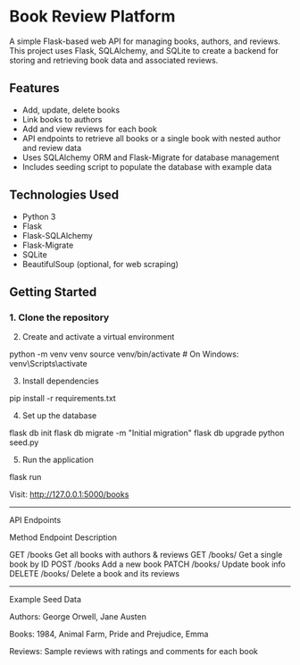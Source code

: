 # Book Review Platform

A simple Flask-based web API for managing books, authors, and reviews. This project uses Flask, SQLAlchemy, and SQLite to create a backend for storing and retrieving book data and associated reviews.

## Features

- Add, update, delete books
- Link books to authors
- Add and view reviews for each book
- API endpoints to retrieve all books or a single book with nested author and review data
- Uses SQLAlchemy ORM and Flask-Migrate for database management
- Includes seeding script to populate the database with example data

## Technologies Used

- Python 3
- Flask
- Flask-SQLAlchemy
- Flask-Migrate
- SQLite
- BeautifulSoup (optional, for web scraping)

## Getting Started

### 1. Clone the repository

2. Create and activate a virtual environment

python -m venv venv
source venv/bin/activate  # On Windows: venv\Scripts\activate

3. Install dependencies

pip install -r requirements.txt

4. Set up the database

flask db init
flask db migrate -m "Initial migration"
flask db upgrade
python seed.py

5. Run the application

flask run

Visit: http://127.0.0.1:5000/books


---

API Endpoints

Method	Endpoint	Description

GET	/books	Get all books with authors & reviews
GET	/books/<id>	Get a single book by ID
POST	/books	Add a new book
PATCH	/books/<id>	Update book info
DELETE	/books/<id>	Delete a book and its reviews



---

Example Seed Data

Authors: George Orwell, Jane Austen

Books: 1984, Animal Farm, Pride and Prejudice, Emma

Reviews: Sample reviews with ratings and comments for each book

